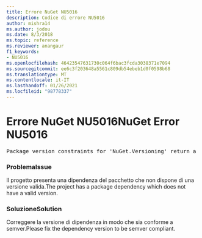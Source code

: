 ```yaml
---
title: Errore NuGet NU5016
description: Codice di errore NU5016
author: mishra14
ms.author: jodou
ms.date: 8/3/2018
ms.topic: reference
ms.reviewer: anangaur
f1_keywords:
- NU5016
ms.openlocfilehash: 46423547631730c064f6bac3fcda3038371e7094
ms.sourcegitcommit: ee6c3f203648a5561c809db54ebeb1d0f0598b68
ms.translationtype: MT
ms.contentlocale: it-IT
ms.lasthandoff: 01/26/2021
ms.locfileid: "98778337"
---
```

# <a name="nuget-error-nu5016"></a><span data-ttu-id="2b169-103">Errore NuGet NU5016</span><span class="sxs-lookup"><span data-stu-id="2b169-103">NuGet Error NU5016</span></span>
<pre>Package version constraints for 'NuGet.Versioning' return a version range that is empty.</pre>

### <a name="issue"></a><span data-ttu-id="2b169-104">Problema</span><span class="sxs-lookup"><span data-stu-id="2b169-104">Issue</span></span>

<span data-ttu-id="2b169-105">Il progetto presenta una dipendenza del pacchetto che non dispone di una versione valida.</span><span class="sxs-lookup"><span data-stu-id="2b169-105">The project has a package dependency which does not have a valid version.</span></span>


### <a name="solution"></a><span data-ttu-id="2b169-106">Soluzione</span><span class="sxs-lookup"><span data-stu-id="2b169-106">Solution</span></span>

<span data-ttu-id="2b169-107">Correggere la versione di dipendenza in modo che sia conforme a semver.</span><span class="sxs-lookup"><span data-stu-id="2b169-107">Please fix the dependency version to be semver compliant.</span></span>

